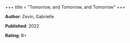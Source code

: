 +++
title = "Tomorrow, and Tomorrow, and Tomorrow"
+++



**Author**: Zevin, Gabrielle

**Published**: 2022

**Rating**: B+
